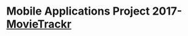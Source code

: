 # Mobile Applications Project 2017- [MovieTrackr](	https://www.microsoft.com/store/apps/9p27fgtvwlp6)
